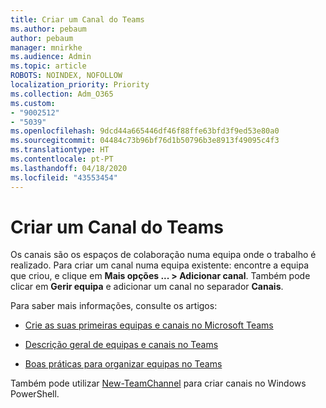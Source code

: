 ```yaml
---
title: Criar um Canal do Teams
ms.author: pebaum
author: pebaum
manager: mnirkhe
ms.audience: Admin
ms.topic: article
ROBOTS: NOINDEX, NOFOLLOW
localization_priority: Priority
ms.collection: Adm_O365
ms.custom:
- "9002512"
- "5039"
ms.openlocfilehash: 9dcd44a665446df46f88ffe63bfd3f9ed53e80a0
ms.sourcegitcommit: 04484c73b96bf76d1b50796b3e8913f49095c4f3
ms.translationtype: HT
ms.contentlocale: pt-PT
ms.lasthandoff: 04/18/2020
ms.locfileid: "43553454"
---
```

# <a name="create-a-teams-channel"></a>Criar um Canal do Teams

Os canais são os espaços de colaboração numa equipa onde o trabalho é realizado. Para criar um canal numa equipa existente: encontre a equipa que criou, e clique em **Mais opções ... > Adicionar canal**. Também pode clicar em **Gerir equipa** e adicionar um canal no separador **Canais**.

Para saber mais informações, consulte os artigos:

- [Crie as suas primeiras equipas e canais no Microsoft Teams](https://docs.microsoft.com/MicrosoftTeams/get-started-with-teams-create-your-first-teams-and-channels)

- [Descrição geral de equipas e canais no Teams](https://docs.microsoft.com/microsoftteams/teams-channels-overview)

- [Boas práticas para organizar equipas no Teams](https://docs.microsoft.com/MicrosoftTeams/best-practices-organizing)

Também pode utilizar [New-TeamChannel](https://docs.microsoft.com/powershell/module/teams/new-teamchannel?view=teams-ps) para criar canais no Windows PowerShell. 
